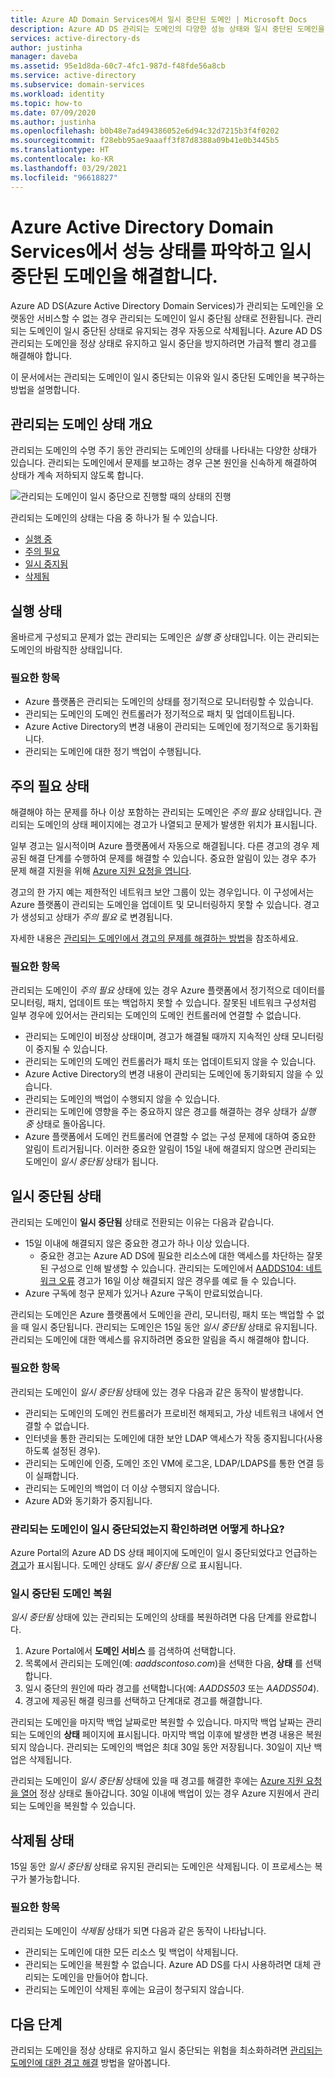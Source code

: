 ```yaml
---
title: Azure AD Domain Services에서 일시 중단된 도메인 | Microsoft Docs
description: Azure AD DS 관리되는 도메인의 다양한 성능 상태와 일시 중단된 도메인을 복원하는 방법에 대해 알아봅니다.
services: active-directory-ds
author: justinha
manager: daveba
ms.assetid: 95e1d8da-60c7-4fc1-987d-f48fde56a8cb
ms.service: active-directory
ms.subservice: domain-services
ms.workload: identity
ms.topic: how-to
ms.date: 07/09/2020
ms.author: justinha
ms.openlocfilehash: b0b48e7ad494386052e6d94c32d7215b3f4f0202
ms.sourcegitcommit: f28ebb95ae9aaaff3f87d8388a09b41e0b3445b5
ms.translationtype: HT
ms.contentlocale: ko-KR
ms.lasthandoff: 03/29/2021
ms.locfileid: "96618827"
---
```

# <a name="understand-the-health-states-and-resolve-suspended-domains-in-azure-active-directory-domain-services"></a>Azure Active Directory Domain Services에서 성능 상태를 파악하고 일시 중단된 도메인을 해결합니다.

Azure AD DS(Azure Active Directory Domain Services)가 관리되는 도메인을 오랫동안 서비스할 수 없는 경우 관리되는 도메인이 일시 중단됨 상태로 전환됩니다. 관리되는 도메인이 일시 중단된 상태로 유지되는 경우 자동으로 삭제됩니다. Azure AD DS 관리되는 도메인을 정상 상태로 유지하고 일시 중단을 방지하려면 가급적 빨리 경고를 해결해야 합니다.

이 문서에서는 관리되는 도메인이 일시 중단되는 이유와 일시 중단된 도메인을 복구하는 방법을 설명합니다.

## <a name="overview-of-managed-domain-states"></a>관리되는 도메인 상태 개요

관리되는 도메인의 수명 주기 동안 관리되는 도메인의 상태를 나타내는 다양한 상태가 있습니다. 관리되는 도메인에서 문제를 보고하는 경우 근본 원인을 신속하게 해결하여 상태가 계속 저하되지 않도록 합니다.

![관리되는 도메인이 일시 중단으로 진행할 때의 상태의 진행](media/active-directory-domain-services-suspension/suspension-timeline.PNG)

관리되는 도메인의 상태는 다음 중 하나가 될 수 있습니다.

* [실행 중](#running-state)
* [주의 필요](#needs-attention-state)
* [일시 중지됨](#suspended-state)
* [삭제됨](#deleted-state)

## <a name="running-state"></a>실행 상태

올바르게 구성되고 문제가 없는 관리되는 도메인은 *실행 중* 상태입니다. 이는 관리되는 도메인의 바람직한 상태입니다.

### <a name="what-to-expect"></a>필요한 항목

* Azure 플랫폼은 관리되는 도메인의 상태를 정기적으로 모니터링할 수 있습니다.
* 관리되는 도메인의 도메인 컨트롤러가 정기적으로 패치 및 업데이트됩니다.
* Azure Active Directory의 변경 내용이 관리되는 도메인에 정기적으로 동기화됩니다.
* 관리되는 도메인에 대한 정기 백업이 수행됩니다.

## <a name="needs-attention-state"></a>주의 필요 상태

해결해야 하는 문제를 하나 이상 포함하는 관리되는 도메인은 *주의 필요* 상태입니다. 관리되는 도메인의 상태 페이지에는 경고가 나열되고 문제가 발생한 위치가 표시됩니다.

일부 경고는 일시적이며 Azure 플랫폼에서 자동으로 해결됩니다. 다른 경고의 경우 제공된 해결 단계를 수행하여 문제를 해결할 수 있습니다. 중요한 알림이 있는 경우 추가 문제 해결 지원을 위해 [Azure 지원 요청을 엽니다][azure-support].

경고의 한 가지 예는 제한적인 네트워크 보안 그룹이 있는 경우입니다. 이 구성에서는 Azure 플랫폼이 관리되는 도메인을 업데이트 및 모니터링하지 못할 수 있습니다. 경고가 생성되고 상태가 *주의 필요* 로 변경됩니다.

자세한 내용은 [관리되는 도메인에서 경고의 문제를 해결하는 방법][resolve-alerts]을 참조하세요.

### <a name="what-to-expect"></a>필요한 항목

관리되는 도메인이 *주의 필요* 상태에 있는 경우 Azure 플랫폼에서 정기적으로 데이터를 모니터링, 패치, 업데이트 또는 백업하지 못할 수 있습니다. 잘못된 네트워크 구성처럼 일부 경우에 있어서는 관리되는 도메인의 도메인 컨트롤러에 연결할 수 없습니다.

* 관리되는 도메인이 비정상 상태이며, 경고가 해결될 때까지 지속적인 상태 모니터링이 중지될 수 있습니다.
* 관리되는 도메인의 도메인 컨트롤러가 패치 또는 업데이트되지 않을 수 있습니다.
* Azure Active Directory의 변경 내용이 관리되는 도메인에 동기화되지 않을 수 있습니다.
* 관리되는 도메인의 백업이 수행되지 않을 수 있습니다.
* 관리되는 도메인에 영향을 주는 중요하지 않은 경고를 해결하는 경우 상태가 *실행 중* 상태로 돌아옵니다.
* Azure 플랫폼에서 도메인 컨트롤러에 연결할 수 없는 구성 문제에 대하여 중요한 알림이 트리거됩니다. 이러한 중요한 알림이 15일 내에 해결되지 않으면 관리되는 도메인이 *일시 중단됨* 상태가 됩니다.

## <a name="suspended-state"></a>일시 중단됨 상태

관리되는 도메인이 **일시 중단됨** 상태로 전환되는 이유는 다음과 같습니다.

* 15일 이내에 해결되지 않은 중요한 경고가 하나 이상 있습니다.
    * 중요한 경고는 Azure AD DS에 필요한 리소스에 대한 액세스를 차단하는 잘못된 구성으로 인해 발생할 수 있습니다. 관리되는 도메인에서 [AADDS104: 네트워크 오류][alert-nsg] 경고가 16일 이상 해결되지 않은 경우를 예로 들 수 있습니다.
* Azure 구독에 청구 문제가 있거나 Azure 구독이 만료되었습니다.

관리되는 도메인은 Azure 플랫폼에서 도메인을 관리, 모니터링, 패치 또는 백업할 수 없을 때 일시 중단됩니다. 관리되는 도메인은 15일 동안 *일시 중단됨* 상태로 유지됩니다. 관리되는 도메인에 대한 액세스를 유지하려면 중요한 알림을 즉시 해결해야 합니다.

### <a name="what-to-expect"></a>필요한 항목

관리되는 도메인이 *일시 중단됨* 상태에 있는 경우 다음과 같은 동작이 발생합니다.

* 관리되는 도메인의 도메인 컨트롤러가 프로비전 해제되고, 가상 네트워크 내에서 연결할 수 없습니다.
* 인터넷을 통한 관리되는 도메인에 대한 보안 LDAP 액세스가 작동 중지됩니다(사용하도록 설정된 경우).
* 관리되는 도메인에 인증, 도메인 조인 VM에 로그온, LDAP/LDAPS를 통한 연결 등이 실패합니다.
* 관리되는 도메인의 백업이 더 이상 수행되지 않습니다.
* Azure AD와 동기화가 중지됩니다.

### <a name="how-do-you-know-if-your-managed-domain-is-suspended"></a>관리되는 도메인이 일시 중단되었는지 확인하려면 어떻게 하나요?

Azure Portal의 Azure AD DS 상태 페이지에 도메인이 일시 중단되었다고 언급하는 [경고][resolve-alerts]가 표시됩니다. 도메인 상태도 *일시 중단됨* 으로 표시됩니다.

### <a name="restore-a-suspended-domain"></a>일시 중단된 도메인 복원

*일시 중단됨* 상태에 있는 관리되는 도메인의 상태를 복원하려면 다음 단계를 완료합니다.

1. Azure Portal에서 **도메인 서비스** 를 검색하여 선택합니다.
1. 목록에서 관리되는 도메인(예: *aaddscontoso.com*)을 선택한 다음, **상태** 를 선택합니다.
1. 일시 중단의 원인에 따라 경고를 선택합니다(예: *AADDS503* 또는 *AADDS504*).
1. 경고에 제공된 해결 링크를 선택하고 단계대로 경고를 해결합니다.

관리되는 도메인을 마지막 백업 날짜로만 복원할 수 있습니다. 마지막 백업 날짜는 관리되는 도메인의 **상태** 페이지에 표시됩니다. 마지막 백업 이후에 발생한 변경 내용은 복원되지 않습니다. 관리되는 도메인의 백업은 최대 30일 동안 저장됩니다. 30일이 지난 백업은 삭제됩니다.

관리되는 도메인이 *일시 중단됨* 상태에 있을 때 경고를 해결한 후에는 [Azure 지원 요청을 열어][azure-support] 정상 상태로 돌아갑니다. 30일 이내에 백업이 있는 경우 Azure 지원에서 관리되는 도메인을 복원할 수 있습니다.

## <a name="deleted-state"></a>삭제됨 상태

15일 동안 *일시 중단됨* 상태로 유지된 관리되는 도메인은 삭제됩니다. 이 프로세스는 복구가 불가능합니다.

### <a name="what-to-expect"></a>필요한 항목

관리되는 도메인이 *삭제됨* 상태가 되면 다음과 같은 동작이 나타납니다.

* 관리되는 도메인에 대한 모든 리소스 및 백업이 삭제됩니다.
* 관리되는 도메인을 복원할 수 없습니다. Azure AD DS를 다시 사용하려면 대체 관리되는 도메인을 만들어야 합니다.
* 관리되는 도메인이 삭제된 후에는 요금이 청구되지 않습니다.

## <a name="next-steps"></a>다음 단계

관리되는 도메인을 정상 상태로 유지하고 일시 중단되는 위험을 최소화하려면 [관리되는 도메인에 대한 경고 해결][resolve-alerts] 방법을 알아봅니다.

<!-- INTERNAL LINKS -->
[alert-nsg]: alert-nsg.md
[azure-support]: ../active-directory/fundamentals/active-directory-troubleshooting-support-howto.md
[resolve-alerts]: troubleshoot-alerts.md
